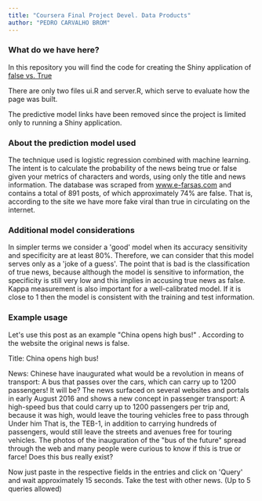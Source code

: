 ```yaml
---
title: "Coursera Final Project Devel. Data Products"
author: "PEDRO CARVALHO BROM"
---
```


### **What do we have here?**

In this repository you will find the code for creating the Shiny application of [false vs. True](supermetrica.shinyapps.io/efarsas/)

There are only two files ui.R and server.R, which serve to evaluate how the page was built.

The predictive model links have been removed since the project is limited only to running a Shiny application.

### **About the prediction model used**

The technique used is logistic regression combined with machine learning. The intent is to calculate the probability of the news being true or false given your metrics of characters and words, using only the title and news information. The database was scraped from www.e-farsas.com and contains a total of 891 posts, of which approximately 74% are false. That is, according to the site we have more fake viral than true in circulating on the internet.

### **Additional model considerations**

In simpler terms we consider a 'good' model when its accuracy sensitivity and specificity are at least 80%. Therefore, we can consider that this model serves only as a 'joke of a guess'. The point that is bad is the classification of true news, because although the model is sensitive to information, the specificity is still very low and this implies in accusing true news as false. Kappa measurement is also important for a well-calibrated model. If it is close to 1 then the model is consistent with the training and test information.

### **Example usage**

Let's use this post as an example "China opens high bus!" . According to the website the original news is false.

Title: China opens high bus!

News: Chinese have inaugurated what would be a revolution in means of transport: A bus that passes over the cars, which can carry up to 1200 passengers! It will be? The news surfaced on several websites and portals in early August 2016 and shows a new concept in passenger transport: A high-speed bus that could carry up to 1200 passengers per trip and, because it was high, would leave the touring vehicles free to pass through Under him That is, the TEB-1, in addition to carrying hundreds of passengers, would still leave the streets and avenues free for touring vehicles. The photos of the inauguration of the "bus of the future" spread through the web and many people were curious to know if this is true or farce! Does this bus really exist?

Now just paste in the respective fields in the entries and click on 'Query' and wait approximately 15 seconds. Take the test with other news. (Up to 5 queries allowed)

